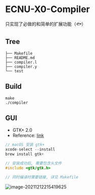 # ECNU-X0-Compiler

只实现了必做的和简单的扩展功能（:fish:）



## Tree

```
├── Makefile
├── README.md
├── compiler.l
├── compiler.y
└── test
```



## Build

```
make
./compiler
```



## GUI

- GTK+ 2.0
- Reference: [link](https://github.com/mizunashi-sh/NaiveCompiler)



```c++
// macOS 安装 gtk+
xcode-select --install
brew install gtk+
```

```c++
// 安装成功后, 需要包含头文件
#include <gtk/gtk.h>

// 同时编译时需要链接, 详见 Makefile
```



![image-20211212215419625](https://tva1.sinaimg.cn/large/008i3skNgy1gxbe5dvosnj316o0u0ju6.jpg)